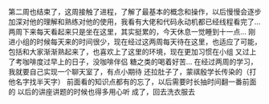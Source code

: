 第二周也结束了，这周接触了进程，了解了最基本的概念和操作，以后慢慢会逐步加深对他的理解和熟练对他的使用，我看有大佬和代码永动机都已经线程看完了...
两周下来每天看起来只是坐在这里，其实挺累的，今天休息一觉睡到十一点...
刚进小组的时候每天来的时间很少，现在经过这两周每天待在这里，也适应了可能，包括和大家渐渐熟起来了，也喜欢上了这里的环境，现在更加习惯在小组
又过上了考咖啡度过早上的日子，没咖啡伴侣 糖之类的喝着好苦...
在经过两周的学习，我就要自己实现一个聊天室了，有点小期待
还拉肚子了，蒙祺殷学长传染的（打他名字找半天字）
前面看的知识点都有的忘了，以后需要时长抽时间翻一番前面的
以后的讲座讲题的时候也得多用心听
成了，回去洗衣服去
